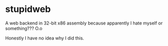 # stupidweb
A web backend in 32-bit x86 assembly because apparently I hate myself or something??? O.o

Honestly I have no idea why I did this.
